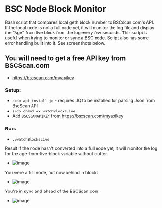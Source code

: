 # BSC Node Block Monitor
Bash script that compares local geth block number to BSCscan.com's API. If the local node is not a full node yet, it will monitor the log file and display the "Age" from live block from the log every few seconds. This script is useful when trying to monitor or sync a BSC node. Script also has some error handling built into it. See screenshots below.

## You will need to get a free API key from BSCScan.com
- https://bscscan.com/myapikey

### Setup:
- ```sudo apt install jq``` - requires JQ to be installed for parsing Json from BscScan API
- ```sudo chmod +x watchBlocksLive```
- Add ```BSCSCANAPIKEY``` from https://bscscan.com/myapikey

### Run:
- ```./watchBlocksLive```

Result if the node hasn't converted into a full node yet, it will monitor the log for the age-from-live-block variable without clutter.
- ![image](https://user-images.githubusercontent.com/28745523/117009256-8974ea00-acb9-11eb-8aa9-5bab9edbbf40.png)

You were a full node, but now behind in blocks
- ![image](https://user-images.githubusercontent.com/28745523/117009362-a7dae580-acb9-11eb-9c51-25fb5ad8a25a.png)

You're in sync and ahead of the BSCScan.com
- ![image](https://user-images.githubusercontent.com/28745523/117009521-da84de00-acb9-11eb-90a7-8e5e4a1abe48.png)
